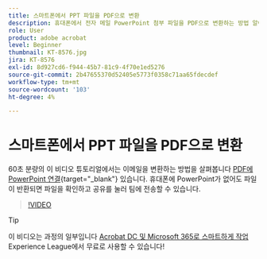 ```yaml
---
title: 스마트폰에서 PPT 파일을 PDF으로 변환
description: 휴대폰에서 전자 메일 PowerPoint 첨부 파일을 PDF으로 변환하는 방법 알아보기
role: User
product: adobe acrobat
level: Beginner
thumbnail: KT-8576.jpg
jira: KT-8576
exl-id: 8d927cd6-f944-45b7-81c9-4f70e1ed5276
source-git-commit: 2b47655370d52405e5773f0358c71aa65fdecdef
workflow-type: tm+mt
source-wordcount: '103'
ht-degree: 4%

---
```


# 스마트폰에서 PPT 파일을 PDF으로 변환

60초 분량의 이 비디오 튜토리얼에서는 이메일을 변환하는 방법을 살펴봅니다 [PDF에 PowerPoint 연결](https://www.adobe.com/acrobat/online/ppt-to-pdf.html){target="_blank"} 있습니다. 휴대폰에 PowerPoint가 없어도 파일이 반환되면 파일을 확인하고 공유를 눌러 팀에 전송할 수 있습니다.

>[!VIDEO](https://video.tv.adobe.com/v/336366?quality=12&learn=on&hidetitle=true)

>[!TIP]
>
>이 비디오는 과정의 일부입니다 [Acrobat DC 및 Microsoft 365로 스마트하게 작업](https://experienceleague.adobe.com/?recommended=Acrobat-U-1-2021.microsoft365) Experience League에서 무료로 사용할 수 있습니다!
